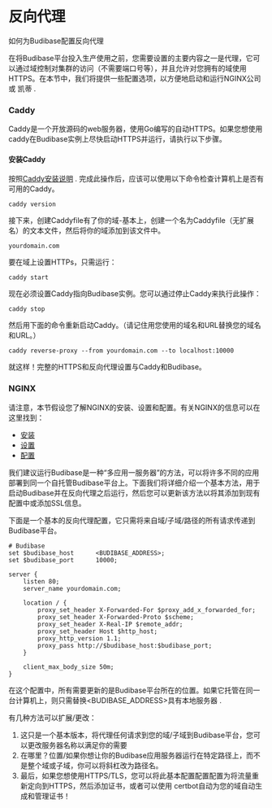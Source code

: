 # 反向代理
如何为Budibase配置反向代理

在将Budibase平台投入生产使用之前，您需要设置的主要内容之一是代理，它可以通过域控制对集群的访问（不需要端口号等），并且允许对您拥有的域使用HTTPS。在本节中，我们将提供一些配置选项，以方便地启动和运行NGINX公司或 凯蒂 .

### Caddy
Caddy是一个开放源码的web服务器，使用Go编写的自动HTTPS。如果您想使用caddy在Budibase实例上尽快启动HTTPS并运行，请执行以下步骤。

#### 安装Caddy
按照[Caddy安装说明](https://caddyserver.com/docs/install) .
完成此操作后，应该可以使用以下命令检查计算机上是否有可用的Caddy。
```
caddy version
```
接下来，创建Caddyfile有了你的域-基本上，创建一个名为Caddyfile（无扩展名）的文本文件，然后将你的域添加到该文件中。
```
yourdomain.com
```
要在域上设置HTTPs，只需运行：
```
caddy start
```
现在必须设置Caddy指向Budibase实例。您可以通过停止Caddy来执行此操作：
```
caddy stop
```
然后用下面的命令重新启动Caddy。（请记住用您使用的域名和URL替换您的域名和URL。）
```
caddy reverse-proxy --from yourdomain.com --to localhost:10000
```
就这样！完整的HTTPS和反向代理设置与Caddy和Budibase。

### NGINX
请注意，本节假设您了解NGINX的安装、设置和配置。有关NGINX的信息可以在这里找到：

+ [安装](https://docs.nginx.com/nginx/admin-guide/installing-nginx/installing-nginx-open-source/)
+ [设置](https://docs.nginx.com/nginx/admin-guide/basic-functionality/runtime-control/)
+ [配置](https://docs.nginx.com/nginx/admin-guide/basic-functionality/managing-configuration-files/)

我们建议运行Budibase是一种“多应用一服务器”的方法，可以将许多不同的应用部署到同一个自托管Budibase平台上。下面我们将详细介绍一个基本方法，用于启动Budibase并在反向代理之后运行，然后您可以更新该方法以将其添加到现有配置中或添加SSL信息。

下面是一个基本的反向代理配置，它只需将来自域/子域/路径的所有请求传递到Budibase平台。
```
# Budibase
set $budibase_host      <BUDIBASE_ADDRESS>;
set $budibase_port      10000;

server {
    listen 80;
    server_name yourdomain.com;
    
    location / {
        proxy_set_header X-Forwarded-For $proxy_add_x_forwarded_for;
        proxy_set_header X-Forwarded-Proto $scheme;
        proxy_set_header X-Real-IP $remote_addr;
        proxy_set_header Host $http_host;
        proxy_http_version 1.1;
        proxy_pass http://$budibase_host:$budibase_port;
    }
    
    client_max_body_size 50m;
}
```
在这个配置中，所有需要更新的是Budibase平台所在的位置。如果它托管在同一台计算机上，则只需替换<BUDIBASE_ADDRESS>具有本地服务器 .

有几种方法可以扩展/更改：

1. 这只是一个基本版本，将代理任何请求到您的域/子域到Budibase平台，您可以更改服务器名称以满足你的需要
2. 在哪里？位置/如果你想让你的Budibase应用服务器运行在特定路径上，而不是整个域或子域，你可以将斜杠改为路径名。
3. 最后，如果您想使用HTTPS/TLS，您可以将此基本配置配置配置为将流量重新定向到HTTPS，然后添加证书，或者可以使用 certbot自动为您的域自动生成和管理证书！